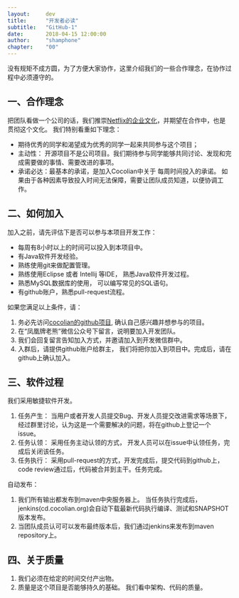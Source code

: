 ```yaml
---
layout: 	dev
title: 		"开发者必读"
subtitle: 	"GitHub-1"
date: 		2018-04-15 12:00:00
author: 	"shamphone"
chapter: 	"00"
---
```



没有规矩不成方圆，为了方便大家协作，这里介绍我们的一些合作理念，在协作过程中必须遵守的。 

## 一、合作理念

把团队看做一个公司的话，我们推崇[Netflix的企业文化](http://doc.cocolian.org/dev/env/2018/04/07/netflix/)，并期望在合作中，也是贯彻这个文化。 
我们特别看重如下理念：

- 期待优秀的同学和渴望成为优秀的同学一起来共同参与这个项目；
- 主动性： 开源项目不是公司项目。我们期待参与同学能够共同讨论、发现和完成需要做的事情、需要改进的事项。 
- 承诺必达：最基本的承诺，是加入Cocolian中关于 每周时间投入的承诺。 如果由于各种因素导致投入时间无法保障，需要让团队成员知道，以便协调工作。 

## 二、如何加入

加入之前，请先评估下是否可以参与本项目开发工作： 
- 每周有8小时以上的时间可以投入到本项目中。 
- 有Java软件开发经验。  
- 熟练使用git来做配置管理。 
- 熟练使用Eclipse 或者 Intellij  等IDE， 熟悉Java软件开发过程。 
- 熟悉MySQL数据库的使用， 可以编写常见的SQL语句。  
- 有github账户，熟悉pull-request流程。 

如果您满足以上条件，请：  
1. 务必先访问[cocolian的github项目](https://github.com/cocolian), 确认自己感兴趣并想参与的项目。 
2. 在“凤凰牌老熊”微信公众号下留言，说明要加入开发团队。 
3. 我们会回复留言告知加入方式，并邀请加入到开发微信群中。    
4. 入群后，请提供github账户给群主， 我们将把你加入到项目中。完成后，请在github上确认加入。  


## 三、软件过程

我们采用敏捷软件开发。
1. 任务产生： 当用户或者开发人员提交Bug、开发人员提交改进需求等场景下，经过群里讨论，认为这是一个需要解决的问题，将在github上登记一个issue。  
2. 任务认领： 采用任务主动认领的方式， 开发人员可以在issue中认领任务，完成后关闭该任务。  
3. 任务执行： 采用pull-request的方式，开发完成后，提交代码到github上，code review通过后，代码被合并到主干。任务完成。  

自动发布： 
1. 我们所有输出都发布到maven中央服务器上。 当任务执行完成后， jenkins(cd.cocolian.org)会自动下载最新代码执行编译、测试和SNAPSHOT版本发布。   
2. 当团队成员认可可以发布最终版本后，我们通过jenkins来发布到maven repository上。 

## 四、关于质量

1. 我们必须在给定的时间交付产出物。   
2. 质量是这个项目是否能够持久的基础。 我们看中架构、代码的质量。 
